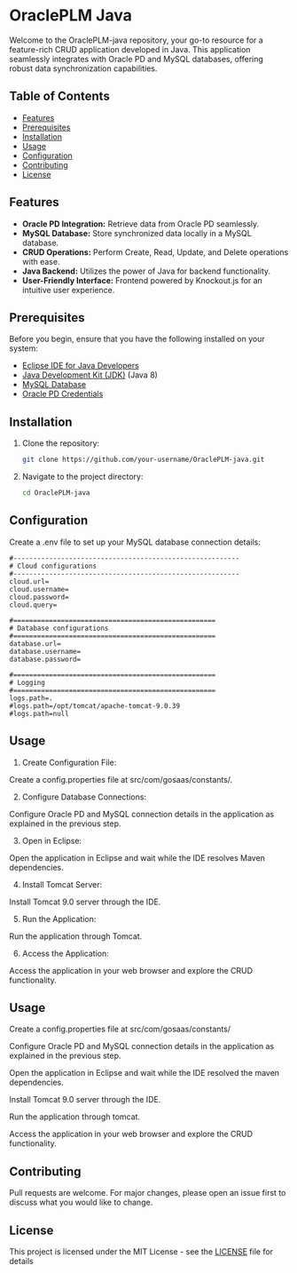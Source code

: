 # OraclePLM Java

Welcome to the OraclePLM-java repository, your go-to resource for a feature-rich CRUD application developed in Java. This application seamlessly integrates with Oracle PD and MySQL databases, offering robust data synchronization capabilities.

## Table of Contents

- [Features](#features)
- [Prerequisites](#prerequisites)
- [Installation](#installation)
- [Usage](#usage)
- [Configuration](#configuration)
- [Contributing](#contributing)
- [License](#license)

## Features

- **Oracle PD Integration:** Retrieve data from Oracle PD seamlessly.
- **MySQL Database:** Store synchronized data locally in a MySQL database.
- **CRUD Operations:** Perform Create, Read, Update, and Delete operations with ease.
- **Java Backend:** Utilizes the power of Java for backend functionality.
- **User-Friendly Interface:** Frontend powered by Knockout.js for an intuitive user experience.

## Prerequisites

Before you begin, ensure that you have the following installed on your system:

- [Eclipse IDE for Java Developers](https://eclipseide.org/)
- [Java Development Kit (JDK)](https://www.oracle.com/java/technologies/javase-downloads.html) (Java 8)
- [MySQL Database](https://www.mysql.com/)
- [Oracle PD Credentials](https://www.oracle.com/database/)

## Installation

1. Clone the repository:

   ```bash
   git clone https://github.com/your-username/OraclePLM-java.git
   ```

2. Navigate to the project directory:

   ```bash
   cd OraclePLM-java
   ```

## Configuration

Create a .env file to set up your MySQL database connection details:

```properties
#---------------------------------------------------------
# Cloud configurations
#---------------------------------------------------------
cloud.url=
cloud.username=
cloud.password=
cloud.query=

#===================================================
# Database configurations
#===================================================
database.url=
database.username=
database.password=

#===================================================
# Logging
#===================================================
logs.path=.
#logs.path=/opt/tomcat/apache-tomcat-9.0.39
#logs.path=null
```

## Usage

1. Create Configuration File:

Create a config.properties file at src/com/gosaas/constants/.

2. Configure Database Connections:

Configure Oracle PD and MySQL connection details in the application as explained in the previous step.

3. Open in Eclipse:

Open the application in Eclipse and wait while the IDE resolves Maven dependencies.

4. Install Tomcat Server:

Install Tomcat 9.0 server through the IDE.

5. Run the Application:

Run the application through Tomcat.

6. Access the Application:

Access the application in your web browser and explore the CRUD functionality.

## Usage

Create a config.properties file at src/com/gosaas/constants/

Configure Oracle PD and MySQL connection details in the application as explained in the previous step.

Open the application in Eclipse and wait while the IDE resolved the maven dependencies.

Install Tomcat 9.0 server through the IDE.

Run the application through tomcat.

Access the application in your web browser and explore the CRUD functionality.

## Contributing

Pull requests are welcome. For major changes, please open an issue first to discuss what you would like to change.

## License

This project is licensed under the MIT License - see the [LICENSE](LICENSE) file for details